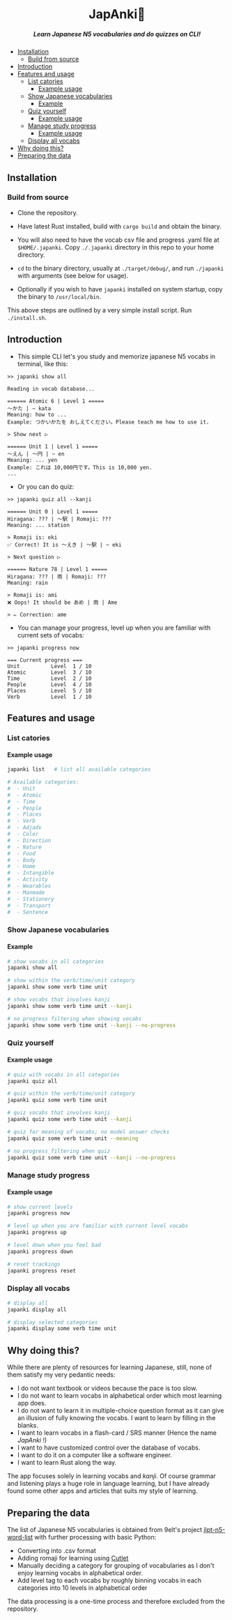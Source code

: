 <div style="text-align: center">
    <h1>JapAnki👹</h1>
    <h5>Learn Japanese N5 vocabularies and do quizzes on CLI!</h5>
</div>

- [Installation](#installation)
  - [Build from source](#build-from-source)
- [Introduction](#introduction)
- [Features and usage](#features-and-usage)
  - [List catories](#list-catories)
    - [Example usage](#example-usage)
  - [Show Japanese vocabularies](#show-japanese-vocabularies)
    - [Example](#example)
  - [Quiz yourself](#quiz-yourself)
    - [Example usage](#example-usage-1)
  - [Manage study progress](#manage-study-progress)
    - [Example usage](#example-usage-2)
  - [Display all vocabs](#display-all-vocabs)
- [Why doing this?](#why-doing-this)
- [Preparing the data](#preparing-the-data)


## Installation

### Build from source

- Clone the repository.
- Have latest Rust installed, build with `cargo build` and obtain the binary.
- You will also need to have the vocab csv file and progress .yaml file at `$HOME/.japanki`. Copy `./.japanki` directory in this repo to your home directory.

- `cd` to the binary directory, usually at `./target/debug/`, and run `./japanki` with arguments (see below for usage).
- Optionally if you wish to have `japanki` installed on system startup, copy the binary to `/usr/local/bin`.

This above steps are outlined by a very simple install script. Run `./install.sh`.

## Introduction

- This simple CLI let's you study and memorize japanese N5 vocabs in terminal, like this:

```
>> japanki show all

Reading in vocab database...

====== Atomic 6 | Level 1 =====
～かた | ~ kata
Meaning: how to ...
Example: つかいかたを おしえてください。Please teach me how to use it.

> Show next ▷

====== Unit 1 | Level 1 =====
～えん | ～円 | ~ en
Meaning: ... yen
Example: これは 10,000円です。This is 10,000 yen.
...

```

- Or you can do quiz:

```
>> japanki quiz all --kanji

====== Unit 0 | Level 1 =====
Hiragana: ??? | ～駅 | Romaji: ???
Meaning: ... station

> Romaji is: eki
✅ Correct! It is ～えき | ～駅 | ~ eki

> Next question ▷

====== Nature 78 | Level 1 =====
Hiragana: ??? | 雨 | Romaji: ???
Meaning: rain

> Romaji is: ami
❌ Oops! It should be あめ | 雨 | Ame

> ✏️ Correction: ame
```

- You can manage your progress, level up when you are familiar with current sets of vocabs:

```
>> japanki progress now

=== Current progress ===
Unit          Level  1 / 10
Atomic        Level  3 / 10
Time          Level  2 / 10
People        Level  4 / 10
Places        Level  5 / 10
Verb          Level  1 / 10
```


## Features and usage

### List catories

#### Example usage

```bash
japanki list   # list all available categories

# Available categories:
#  - Unit
#  - Atomic
#  - Time
#  - People
#  - Places
#  - Verb
#  - Adjadv
#  - Color
#  - Direction
#  - Nature
#  - Food
#  - Body
#  - Home
#  - Intangible
#  - Activity
#  - Wearables
#  - Manmade
#  - Stationery
#  - Transport
#  - Sentence
```

### Show Japanese vocabularies

#### Example

```bash
# show vocabs in all categories
japanki show all

# show within the verb/time/unit category
japanki show some verb time unit

# show vocabs that involves kanji
japanki show some verb time unit --kanji

# no progress filtering when showing vocabs
japanki show some verb time unit --kanji --no-progress
```

### Quiz yourself

#### Example usage

```bash
# quiz with vocabs in all categories
japanki quiz all

# quiz within the verb/time/unit category
japanki quiz some verb time unit

# quiz vocabs that involves kanji
japanki quiz some verb time unit --kanji

# quiz for meaning of vocabs; no model answer checks
japanki quiz some verb time unit --meaning

# no progress filtering when quiz
japanki quiz some verb time unit --kanji --no-progress
```

### Manage study progress

#### Example usage

```bash
# show current levels
japanki progress now

# level up when you are familiar with current level vocabs
japanki progress up

# level down when you feel bad
japanki progress down

# reset trackings
japanki progress reset
```

### Display all vocabs

```bash
# display all
japanki display all

# display selected categories
japanki display some verb time unit
```

## Why doing this?

While there are plenty of resources for learning Japanese, still, none of them satisfy my very pedantic needs:

- I do not want textbook or videos because the pace is too slow.
- I do not want to learn vocabs in alphabetical order which most learning app does.
- I do not want to learn it in multiple-choice question format as it can give an illusion of fully knowing the vocabs. I want to learn by filling in the blanks.
- I want to learn vocabs in a flash-card / SRS manner (Hence the name *JapAnki* !)
- I want to have customized control over the database of vocabs.
- I want to do it on a computer like a software engineer.
- I want to learn Rust along the way.

The app focuses solely in learning vocabs and *kanji*. Of course grammar and listening plays a huge role in language learning, but I have already found some other apps and articles that suits my style of learning.

##  Preparing the data

The list of Japanese N5 vocabularies is obtained from 9elt's project [jlpt-n5-word-list](https://github.com/9elt/jlpt-n5-word-list) with further processing with basic Python:

- Converting into .csv format
- Adding romaji for learning using [Cutlet](https://github.com/polm/cutlet)
- Manually deciding a category for grouping of vocabularies as I don't enjoy learning vocabs in alphabetical order.
- Add level tag to each vocabs by roughly binning vocabs in each categories into 10 levels in alphabetical order

The data processing is a one-time process and therefore excluded from the repository.
